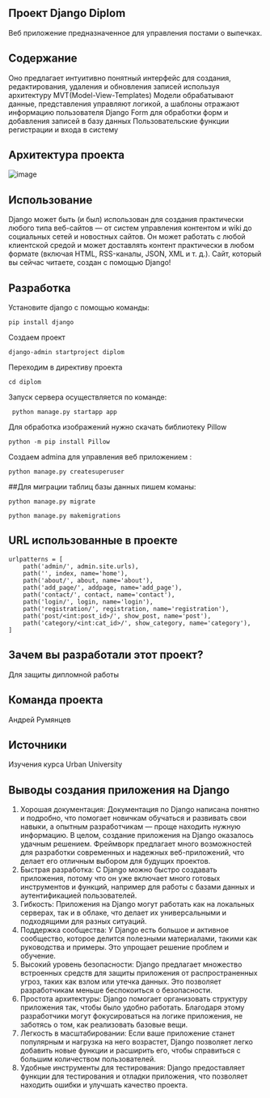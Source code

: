 ﻿## Проект Django Diplom
Веб приложение предназначенное для управления постами о выпечках. 

## Содержание
Оно предлагает интуитивно понятный интерфейс для создания, редактирования, удаления и обновления записей используя архитектуру MVT(Model-View-Templates)
Модели обрабатывают данные, представления управляют логикой, а шаблоны отражают информацию пользователя
Django Form для обработки форм и добавления записей в базу данных
Пользовательские функции регистрации и входа в систему
## Архитектура проекта
![image](https://github.com/user-attachments/assets/f4dd6919-25a7-4e7a-b7b0-409aa8587a77)


## Использование
Django может быть (и был) использован для создания практически любого типа веб-сайтов — от систем управления контентом и wiki до социальных сетей и новостных сайтов. Он может работать с любой клиентской средой и может доставлять контент практически в любом формате (включая HTML, RSS-каналы, JSON, XML и т. д.). Сайт, который вы сейчас читаете, создан с помощью Django!

## Разработка
Установите django  с помощью команды:
```
pip install django 
```
Создаем проект 
```
django-admin startproject diplom
```
Переходим в директиву проекта
```
cd diplom
```
Запуск сервера осуществляется по команде:
```
 python manage.py startapp app
```
Для обработка изображений нужно скачать библиотеку Pillow
```
python -m pip install Pillow 
```
Создаем admina для управления веб приложением :
```
python manage.py createsuperuser  
```

##Для миграции таблиц базы данных пишем команы:
```
python manage.py migrate  
```
```
python manage.py makemigrations  
```

## URL использованные в проекте
```
urlpatterns = [
    path('admin/', admin.site.urls),
    path('', index, name='home'),
    path('about/', about, name='about'),
    path('add_page/', addpage, name='add_page'),
    path('contact/', contact, name='contact'),
    path('login/', login, name='login'),
    path('registration/', registration, name='registration'),
    path('post/<int:post_id>/', show_post, name='post'),
    path('category/<int:cat_id>/', show_category, name='category'),
]
```

## Зачем вы разработали этот проект?
Для защиты дипломной работы

## Команда проекта
Андрей Румянцев
## Источники
Изучения курса Urban University

## Выводы создания приложения на Django
1. Хорошая документация: Документация по Django написана понятно и подробно, что помогает новичкам обучаться и развивать свои навыки, а опытным разработчикам — проще находить нужную информацию. В целом, создание приложения на Django оказалось удачным решением. Фреймворк предлагает много возможностей для разработки современных и надежных веб-приложений, что делает его отличным выбором для будущих проектов.
2. Быстрая разработка: С Django можно быстро создавать приложения, потому что он уже включает много готовых инструментов и функций, например для работы с базами данных и аутентификацией пользователей. 
3. Гибкость: Приложения на Django могут работать как на локальных серверах, так и в облаке, что делает их универсальными и подходящими для разных ситуаций.
4. Поддержка сообщества: У Django есть большое и активное сообщество, которое делится полезными материалами, такими как руководства и примеры. Это упрощает решение проблем и обучение. 
5. Высокий уровень безопасности: Django предлагает множество встроенных средств для защиты приложения от распространенных угроз, таких как взлом или утечка данных. Это позволяет разработчикам меньше беспокоиться о безопасности. 
6. Простота архитектуры: Django помогает организовать структуру приложения так, чтобы было удобно работать. Благодаря этому разработчики могут фокусироваться на логике приложения, не заботясь о том, как реализовать базовые вещи. 
7. Легкость в масштабировании: Если ваше приложение станет популярным и нагрузка на него возрастет, Django позволяет легко добавить новые функции и расширить его, чтобы справиться с большим количеством пользователей.
8. Удобные инструменты для тестирования: Django предоставляет функции для тестирования и отладки приложения, что позволяет находить ошибки и улучшать качество проекта. 

